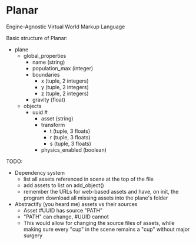 # Planar
Engine-Agnostic Virtual World Markup Language

Basic structure of Planar:
- plane
  - global_properties
    - name (string)
    - population_max (integer)
    - boundaries
      - x (tuple, 2 integers)
      - y (tuple, 2 integers)
      - z (tuple, 2 integers)
    - gravity (float)
  - objects
    - uuid #
      - asset (string)
      - transform
        - t (tuple, 3 floats)
        - r (tuple, 3 floats)
        - s (tuple, 3 floats)
      - physics_enabled (boolean)

TODO:
- Dependency system
  - list all assets referenced in scene at the top of the file
  - add assets to list on add_object()
  - remember the URLs for web-based assets and have, on init, the program download all missing assets into the plane's folder
- Abstractify (you heard me) assets vs their sources
  - Asset #UUID has source "PATH"
  - "PATH" can change, #UUID cannot
  - This would allow for changing the source files of assets, while making sure every "cup" in the scene remains a "cup" without major surgery
